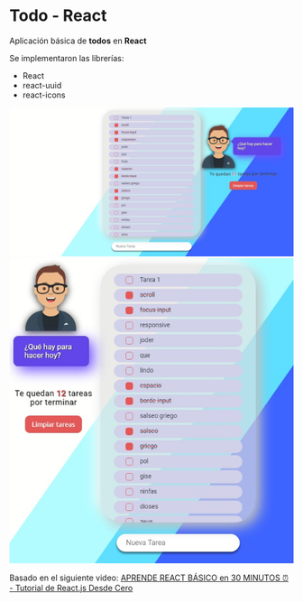 # Todo - React

Aplicación básica de **todos** en **React**

Se implementaron las librerías:
* React
* react-uuid
* react-icons

![todo](screenshots/todo.jpeg)
![responsive](screenshots/responsive.jpeg)

Basado en el siguiente video: [APRENDE REACT BÁSICO en 30 MINUTOS ⏰ - Tutorial de React.js Desde Cero](https://youtu.be/EMk6nom1aS4)